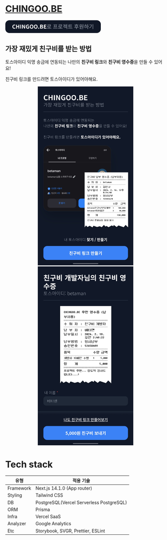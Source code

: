 # [CHINGOO.BE](https://chingoo.be)

<a href="https://chingoo.be/receipt/058cc73a-da22-43b0-93b4-3c5ffc62c747" target="_blank">
  <img src="./docs/assets/donation-button.png" width="300px" />
</a>

## 가장 재밌게 친구비를 받는 방법

토스아이디 익명 송금에 연동되는 나만의 **친구비 링크**와 **친구비 영수증**을 만들 수 있어요!

친구비 링크를 만드려면 토스아이디가 있어야해요.

<p width="100%" align="center">
  <img src="./docs/assets/chingoo.be-1.png" width="300px" />
  <img src="./docs/assets/chingoo.be-2.png" width="300px" />
</p>

# Tech stack

| 유형      | 적용 기술                                |
| --------- | ---------------------------------------- |
| Framework | Next.js 14.1.0 (App router)              |
| Styling   | Tailwind CSS                             |
| DB        | PostgreSQL(Vercel Serverless PostgreSQL) |
| ORM       | Prisma                                   |
| Infra     | Vercel SaaS                              |
| Analyzer  | Google Analytics                         |
| Etc       | Storybook, SVGR, Prettier, ESLint        |
